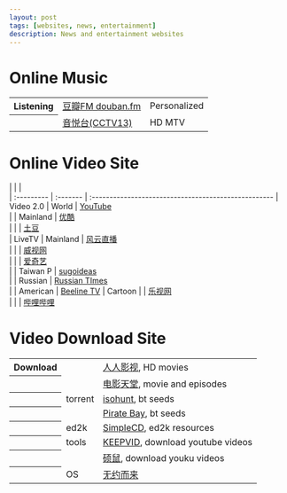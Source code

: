 ```yaml
---
layout: post
tags: [websites, news, entertainment]
description: News and entertainment websites
---
```


# Online Music

<table>
<tbody>
    <tr><th>Listening</th><td><a href="http://douban.fm/">豆瓣FM douban.fm</a></td><td>Personalized</td></tr>
    <tr><th>         </th><td><a href="http://www.yinyuetai.com/">音悦台(CCTV13)</a></td><td>HD MTV</td></tr>
</tbody>
</table>

# Online Video Site

|            |          |                                                      
| :--------- | :------- | :--------------------------------------------------- 
| Video 2.0  | World    | [YouTube](http://www.youtube.com)                    
|            | Mainland | [优酷](http://www.youku.com)                         
|            |          | [土豆](http://www.tudou.com)                         
| LiveTV     | Mainland | [风云直播](http://www.fengyunzhibo.com/)             
|            |          | [威视网](http://www.topway.cn)                       
|            |          | [爱奇艺](http://www.iqiyi.com)                       
|            | Taiwan P | [sugoideas](http://sugoideas.com)                    
|            | Russian  | [Russian TImes](http://rt.com/on-air)                
|            | American | [Beeline TV](http://beelinetv.com/)
| Cartoon    |          | [乐视网](http://www.letv.com)                        
|            |          | [哔哩哔哩](http://bilibili.kankannews.com)           

# Video Download Site

<table>
<tbody>
    <tr><th>Download</th><td>       </td><td><a href="http://www.yyets.com">人人影视</a>, HD movies</td></tr>
    <tr><th>        </th><td>       </td><td><a href="http://www.dygod.org">电影天堂</a>, movie and episodes</td></tr>
    <tr><th>        </th><td>torrent</td><td><a href="http://isohunt.com">isohunt</a>, bt seeds</td></tr>
    <tr><th>        </th><td>       </td><td><a href="http://thepiratebay.se">Pirate Bay</a>, bt seeds</td></tr>
    <tr><th>        </th><td>ed2k   </td><td><a href="http://simplecd.me">SimpleCD</a>, ed2k resources</td></tr>
    <tr><th>        </th><td>tools  </td><td><a href="http://keepvid.com">KEEPVID</a>, download youtube videos</td></tr>
    <tr><th>        </th><td>       </td><td><a href="http://www.flvcd.com">硕鼠</a>, download youku videos</td></tr>
    <tr><th>        </th><td>OS     </td><td><a href="http://zxkh19501.blog.163.com">无约而来</a></td></tr>
</tbody>
</table>

        
